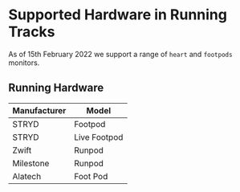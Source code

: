 # Supported Hardware in Running Tracks
As of 15th February 2022 we support a range of `heart` and `footpods` monitors.

## Running Hardware

Manufacturer | Model
------------ | ------------
STRYD | Footpod
STRYD | Live Footpod
Zwift | Runpod
Milestone | Runpod
Alatech | Foot Pod
